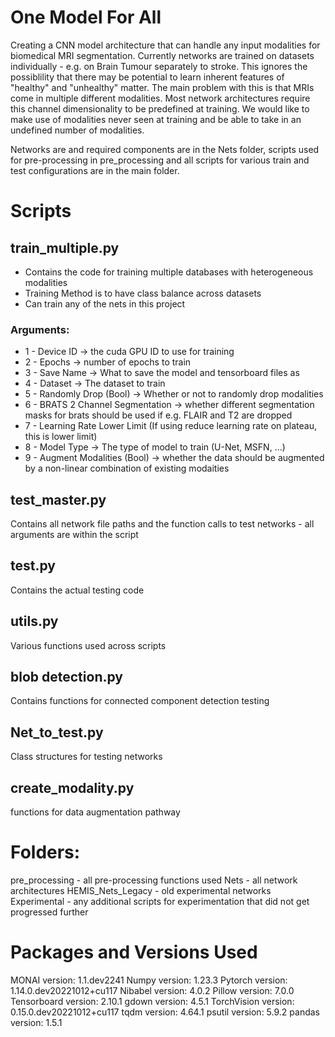 # One Model For All

Creating a CNN model architecture that can handle any input modalities for biomedical MRI segmentation. Currently networks are trained on datasets individually - e.g. on Brain Tumour separately to stroke. This ignores the possiblility that there may be potential to learn inherent features of "healthy" and "unhealthy" matter. The main problem with this is that MRIs come in multiple different modalities. Most network architectures require this channel dimensionality to be predefined at training. We would like to make use of modalities never seen at training and be able to take in an undefined number of modalities.

Networks are and required components are in the Nets folder, scripts used for pre-processing in pre_processing and all scripts for various train and test configurations are in the main folder.

# Scripts
## train_multiple.py
- Contains the code for training multiple databases with heterogeneous modalities
- Training Method is to have class balance across datasets
- Can train any of the nets in this project

### Arguments:
* 1 - Device ID -> the cuda GPU ID to use for training
* 2 - Epochs -> number of epochs to train
* 3 - Save Name -> What to save the model and tensorboard files as
* 4 - Dataset -> The dataset to train
* 5 - Randomly Drop (Bool) -> Whether or not to randomly drop modalities
* 6 - BRATS 2 Channel Segmentation -> whether different segmentation masks for brats should be used if e.g. FLAIR and T2 are dropped
* 7 - Learning Rate Lower Limit (If using reduce learning rate on plateau, this is lower limit)
* 8 - Model Type -> The type of model to train (U-Net, MSFN, ...)
* 9 - Augment Modalities (Bool) -> whether the data should be augmented by a non-linear combination of existing modaities

## test_master.py 
Contains all network file paths and the function calls to test networks - all arguments are within the script

## test.py 
Contains the actual testing code

## utils.py 
Various functions used across scripts

## blob detection.py 
Contains functions for connected component detection testing

## Net_to_test.py 
Class structures for testing networks

## create_modality.py 
functions for data augmentation pathway

# Folders:
pre_processing - all pre-processing functions used
Nets - all network architectures
HEMIS_Nets_Legacy - old experimental networks 
Experimental - any additional scripts for experimentation that did not get progressed further

# Packages and Versions Used
MONAI version: 1.1.dev2241
Numpy version: 1.23.3
Pytorch version: 1.14.0.dev20221012+cu117
Nibabel version: 4.0.2
Pillow version: 7.0.0
Tensorboard version: 2.10.1
gdown version: 4.5.1
TorchVision version: 0.15.0.dev20221012+cu117
tqdm version: 4.64.1
psutil version: 5.9.2
pandas version: 1.5.1
